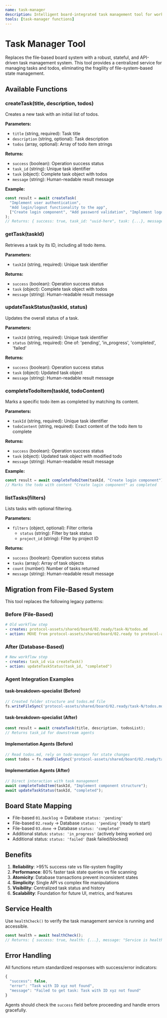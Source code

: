 ```yaml
---
name: task-manager
description: Intelligent board-integrated task management tool for workflow automation
tools: [task-manager functions]
---
```


# Task Manager Tool

Replaces the file-based board system with a robust, stateful, and API-driven task management system. This tool provides a centralized service for managing tasks and todos, eliminating the fragility of file-system-based state management.

## Available Functions

### createTask(title, description, todos)

Creates a new task with an initial list of todos.

**Parameters:**
- `title` (string, required): Task title
- `description` (string, optional): Task description  
- `todos` (array, optional): Array of todo item strings

**Returns:**
- `success` (boolean): Operation success status
- `task_id` (string): Unique task identifier
- `task` (object): Complete task object with todos
- `message` (string): Human-readable result message

**Example:**
```javascript
const result = await createTask(
  "Implement user authentication", 
  "Add login/logout functionality to the app",
  ["Create login component", "Add password validation", "Implement logout"]
);
// Returns: { success: true, task_id: "uuid-here", task: {...}, message: "..." }
```

### getTask(taskId)

Retrieves a task by its ID, including all todo items.

**Parameters:**
- `taskId` (string, required): Unique task identifier

**Returns:**
- `success` (boolean): Operation success status
- `task` (object): Complete task object with todos
- `message` (string): Human-readable result message

### updateTaskStatus(taskId, status)

Updates the overall status of a task.

**Parameters:**
- `taskId` (string, required): Unique task identifier
- `status` (string, required): One of: 'pending', 'in_progress', 'completed', 'failed'

**Returns:**
- `success` (boolean): Operation success status
- `task` (object): Updated task object
- `message` (string): Human-readable result message

### completeTodoItem(taskId, todoContent)

Marks a specific todo item as completed by matching its content.

**Parameters:**
- `taskId` (string, required): Unique task identifier
- `todoContent` (string, required): Exact content of the todo item to complete

**Returns:**
- `success` (boolean): Operation success status
- `task` (object): Updated task object with modified todo
- `message` (string): Human-readable result message

**Example:**
```javascript
const result = await completeTodoItem(taskId, "Create login component");
// Marks the todo with content "Create login component" as completed
```

### listTasks(filters)

Lists tasks with optional filtering.

**Parameters:**
- `filters` (object, optional): Filter criteria
  - `status` (string): Filter by task status
  - `project_id` (string): Filter by project ID

**Returns:**
- `success` (boolean): Operation success status
- `tasks` (array): Array of task objects
- `count` (number): Number of tasks returned
- `message` (string): Human-readable result message

## Migration from File-Based System

This tool replaces the following legacy patterns:

### Before (File-Based)
```yaml
# Old workflow step
- creates: protocol-assets/shared/board/02.ready/task-N/todos.md
- action: MOVE from protocol-assets/shared/board/02.ready to protocol-assets/shared/board/03.done
```

### After (Database-Based)
```yaml
# New workflow step  
- creates: task_id via createTask()
- action: updateTaskStatus(task_id, "completed")
```

### Agent Integration Examples

#### task-breakdown-specialist (Before)
```javascript
// Created folder structure and todos.md file
fs.writeFileSync('protocol-assets/shared/board/02.ready/task-N/todos.md', todosContent);
```

#### task-breakdown-specialist (After)  
```javascript
const result = await createTask(title, description, todosList);
// Returns task_id for downstream agents
```

#### Implementation Agents (Before)
```javascript
// Read todos.md, rely on todo-manager for state changes
const todos = fs.readFileSync('protocol-assets/shared/board/02.ready/task-N/todos.md');
```

#### Implementation Agents (After)
```javascript
// Direct interaction with task management
await completeTodoItem(taskId, "Implement component structure");
await updateTaskStatus(taskId, "completed");
```

## Board State Mapping

- File-based `01.backlog` → Database `status: 'pending'`
- File-based `02.ready` → Database `status: 'pending'` (ready to start)  
- File-based `03.done` → Database `status: 'completed'`
- Additional status: `status: 'in_progress'` (actively being worked on)
- Additional status: `status: 'failed'` (task failed/blocked)

## Benefits

1. **Reliability**: >95% success rate vs file-system fragility
2. **Performance**: 80% faster task state queries vs file scanning
3. **Atomicity**: Database transactions prevent inconsistent states
4. **Simplicity**: Single API vs complex file manipulations
5. **Visibility**: Centralized task status and history
6. **Scalability**: Foundation for future UI, metrics, and features

## Service Health

Use `healthCheck()` to verify the task management service is running and accessible.

```javascript
const health = await healthCheck();
// Returns: { success: true, health: {...}, message: "Service is healthy" }
```

## Error Handling

All functions return standardized responses with success/error indicators:

```javascript
{
  "success": false,
  "error": "Task with ID xyz not found", 
  "message": "Failed to get task: Task with ID xyz not found"
}
```

Agents should check the `success` field before proceeding and handle errors gracefully.